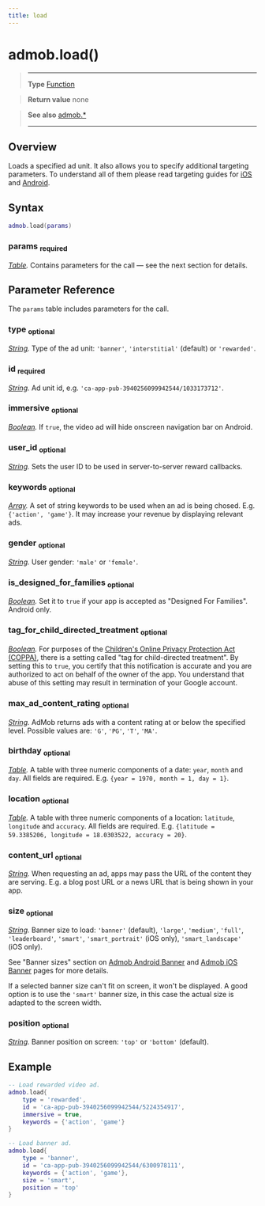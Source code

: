 ```yaml
---
title: load
---
```

# admob.load()

> --------------------- ------------------------------------------------------------------------------------------
> __Type__              [Function](https://docs.coronalabs.com/api/type/Function.html)

> __Return value__      none

> __See also__          [admob.*](/extension/admob/)
> --------------------- ------------------------------------------------------------------------------------------

## Overview

Loads a specified ad unit. It also allows you to specify additional targeting parameters. To understand all of them please read targeting guides for [iOS](https://developers.google.com/admob/ios/targeting) and [Android](https://developers.google.com/admob/android/targeting).

## Syntax
```lua
admob.load(params)
```
### params <sub>required</sub>
_[Table](https://docs.coronalabs.com/api/type/Table.html)._ Contains parameters for the call &mdash; see the next section for details.

## Parameter Reference

The `params` table includes parameters for the call.

### type <sub>optional</sub>
_[String](https://docs.coronalabs.com/api/type/String.html)._ Type of the ad unit: `'banner'`, `'interstitial'` (default) or `'rewarded'`. 

### id <sub>required</sub>
_[String](https://docs.coronalabs.com/api/type/String.html)._ Ad unit id, e.g. `'ca-app-pub-3940256099942544/1033173712'`.

### immersive <sub>optional</sub>
_[Boolean](https://docs.coronalabs.com/api/type/Boolean.html)._ If `true`, the video ad will hide onscreen navigation bar on Android.

### user_id <sub>optional</sub>
_[String](https://docs.coronalabs.com/api/type/String.html)._ Sets the user ID to be used in server-to-server reward callbacks.

### keywords <sub>optional</sub>
_[Array](https://docs.coronalabs.com/api/type/Array.html)._ A set of string keywords to be used when an ad is being chosed. E.g. `{'action', 'game'}`. It may increase your revenue by displaying relevant ads.

### gender <sub>optional</sub>
_[String](https://docs.coronalabs.com/api/type/String.html)._ User gender: `'male'` or `'female'`.

### is_designed_for_families <sub>optional</sub>
_[Boolean](https://docs.coronalabs.com/api/type/Boolean.html)._ Set it to `true` if your app is accepted as "Designed For Families". Android only.

### tag_for_child_directed_treatment <sub>optional</sub>
_[Boolean](https://docs.coronalabs.com/api/type/Boolean.html)._ For purposes of the [Children's Online Privacy Protection Act (COPPA)](http://business.ftc.gov/privacy-and-security/children%27s-privacy), there is a setting called "tag for child-directed treatment". By setting this to `true`, you certify that this notification is accurate and you are authorized to act on behalf of the owner of the app. You understand that abuse of this setting may result in termination of your Google account.

### max_ad_content_rating <sub>optional</sub>
_[String](https://docs.coronalabs.com/api/type/String.html)._ AdMob returns ads with a content rating at or below the specified level. Possible values are: `'G'`, `'PG'`, `'T'`, `'MA'`.

### birthday <sub>optional</sub>
_[Table](https://docs.coronalabs.com/api/type/Table.html)._ A table with three numeric components of a date: `year`, `month` and `day`. All fields are required. E.g. `{year = 1970, month = 1, day = 1}`.

### location <sub>optional</sub>
_[Table](https://docs.coronalabs.com/api/type/Table.html)._ A table with three numeric components of a location: `latitude`, `longitude` and `accuracy`. All fields are required. E.g. `{latitude = 59.3385206, longitude = 18.0303522, accuracy = 20}`.

### content_url <sub>optional</sub>
_[String](https://docs.coronalabs.com/api/type/String.html)._ When requesting an ad, apps may pass the URL of the content they are serving. E.g. a blog post URL or a news URL that is being shown in your app.

### size <sub>optional</sub>
_[String](https://docs.coronalabs.com/api/type/String.html)._ Banner size to load: `'banner'` (default), `'large'`, `'medium'`, `'full'`, `'leaderboard'`, `'smart'`, `'smart_portrait'` (iOS only), `'smart_landscape'` (iOS only).

See "Banner sizes" section on [Admob Android Banner](https://developers.google.com/admob/android/banner) and [Admob iOS Banner](https://developers.google.com/admob/ios/banner) pages for more details.

If a selected banner size can't fit on screen, it won't be displayed. A good option is to use the `'smart'` banner size, in this case the actual size is adapted to the screen width. 

### position <sub>optional</sub>
_[String](https://docs.coronalabs.com/api/type/String.html)._ Banner position on screen: `'top'` or `'bottom'` (default).

## Example

```lua
-- Load rewarded video ad.
admob.load{
	type = 'rewarded',
	id = 'ca-app-pub-3940256099942544/5224354917',
	immersive = true,
	keywords = {'action', 'game'}
}

-- Load banner ad.
admob.load{
	type = 'banner',
	id = 'ca-app-pub-3940256099942544/6300978111',
	keywords = {'action', 'game'},
	size = 'smart',
	position = 'top'
}
```